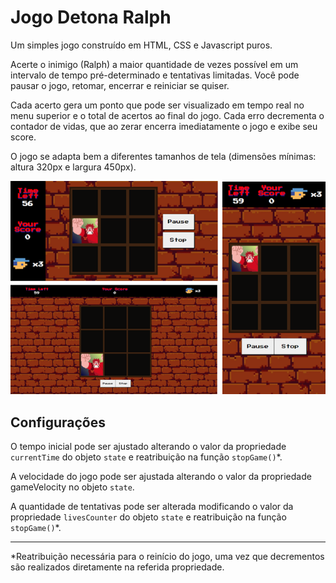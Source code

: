 # Jogo Detona Ralph

Um simples jogo construído em HTML, CSS e Javascript puros.

Acerte o inimigo (Ralph) a maior quantidade de vezes possível em um intervalo de tempo pré-determinado e tentativas limitadas. Você pode pausar o jogo, retomar, encerrar e reiniciar se quiser.

Cada acerto gera um ponto que pode ser visualizado em tempo real no menu superior e o total de acertos ao final do jogo.
Cada erro decrementa o contador de vidas, que ao zerar encerra imediatamente o jogo e exibe seu score.


O jogo se adapta bem a diferentes tamanhos de tela (dimensões mínimas: altura 320px e largura 450px).
<div align="center">

![tamanhos de tela](./mosaico.png)
 
</div>



## Configurações

O tempo inicial pode ser ajustado alterando o valor da propriedade `currentTime` do objeto `state` e reatribuição na função `stopGame()`*.

A velocidade do jogo pode ser ajustada alterando o valor da propriedade gameVelocity no objeto `state`.

A quantidade de tentativas pode ser alterada modificando o valor da propriedade `livesCounter` do objeto `state` e reatribuição na função `stopGame()`*.


-----
*Reatribuição necessária para o reinício do jogo, uma vez que decrementos são realizados diretamente na referida propriedade.








